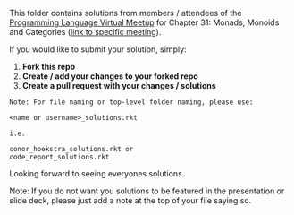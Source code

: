 This folder contains solutions from members / attendees of the [Programming Language Virtual Meetup](https://www.meetup.com/Programming-Languages-Toronto-Meetup/) for Chapter 31: Monads, Monoids and Categories ([link to specific meeting](https://www.meetup.com/Programming-Languages-Toronto-Meetup/events/281060994/)).

If you would like to submit your solution, simply:

1. **Fork this repo**
2. **Create / add your changes to your forked repo**
3. **Create a pull request with your changes / solutions**
```
Note: For file naming or top-level folder naming, please use:

<name or username>_solutions.rkt

i.e.

conor_hoekstra_solutions.rkt or
code_report_solutions.rkt
```

Looking forward to seeing everyones solutions.

Note: If you do not want you solutions to be featured in the presentation or slide deck, please just add a note at the top of your file saying so.
